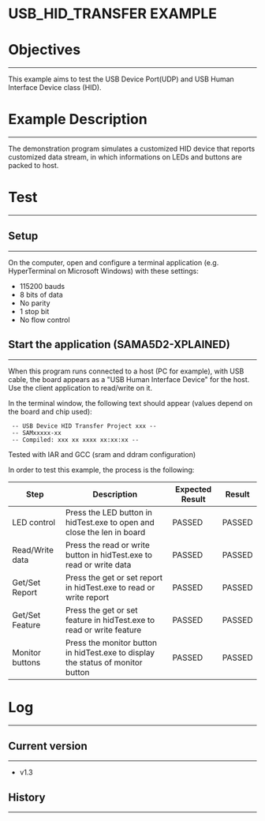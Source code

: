 USB_HID_TRANSFER EXAMPLE
========================

# Objectives
------------
This example aims to test the USB Device Port(UDP) and USB Human Interface
Device class (HID).

# Example Description
---------------------
The demonstration program simulates a customized HID device that reports
customized data stream, in which informations on LEDs and buttons are packed to
host.

# Test
------

## Setup
--------
On the computer, open and configure a terminal application
(e.g. HyperTerminal on Microsoft Windows) with these settings:
 - 115200 bauds
 - 8 bits of data
 - No parity
 - 1 stop bit
 - No flow control

## Start the application (SAMA5D2-XPLAINED)
-------------------------------------------
When this program runs connected to a host (PC for example), with USB cable,
the board appears as a "USB Human Interface Device" for the host. Use the
client application to read/write on it.

In the terminal window, the following text should appear (values depend on the
board and chip used):
```
 -- USB Device HID Transfer Project xxx --
 -- SAMxxxxx-xx
 -- Compiled: xxx xx xxxx xx:xx:xx --
```
Tested with IAR and GCC (sram and ddram configuration)

In order to test this example, the process is the following:

Step | Description | Expected Result | Result
-----|-------------|-----------------|-------
LED control | Press the LED button in hidTest.exe to open and close the len in board | PASSED | PASSED
Read/Write data | Press the read or write button in hidTest.exe to read or write data | PASSED | PASSED
Get/Set Report | Press the get or set report in hidTest.exe to read or write report | PASSED | PASSED
Get/Set Feature | Press the get or set feature in hidTest.exe to read or write feature | PASSED | PASSED
Monitor buttons | Press the monitor button in hidTest.exe to display the status of monitor button | PASSED | PASSED


# Log
-----

## Current version
------------------
 - v1.3

## History
----------
